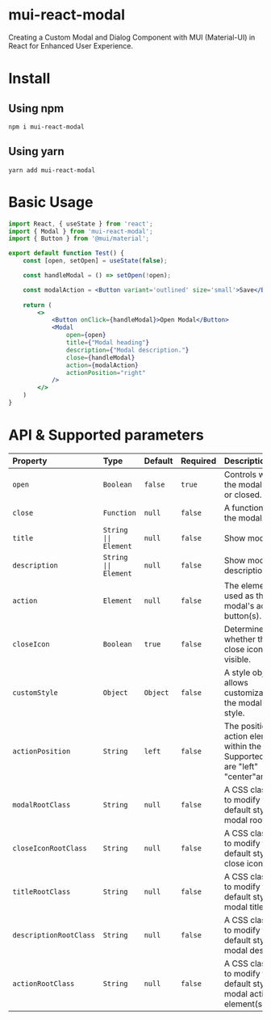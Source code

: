# mui-react-modal
Creating a Custom Modal and Dialog Component with MUI (Material-UI) in React for Enhanced User Experience.

# Install

## Using npm
```
npm i mui-react-modal
``` 

## Using yarn
```
yarn add mui-react-modal
```

# Basic Usage
```jsx
import React, { useState } from 'react';
import { Modal } from 'mui-react-modal';
import { Button } from '@mui/material';

export default function Test() {
    const [open, setOpen] = useState(false);

    const handleModal = () => setOpen(!open);

    const modalAction = <Button variant='outlined' size='small'>Save</Button>
    
    return (
        <>
            <Button onClick={handleModal}>Open Modal</Button>
            <Modal
                open={open}
                title={"Modal heading"}
                description={"Modal description."}
                close={handleModal}
                action={modalAction}
                actionPosition="right"
            />
        </>
    )
}

```

# API & Supported parameters

| Property     | Type           | Default       | Required     | Description                             |
| :---         | :---           | :---          | :---         | :---                                    |
| `open`       | `Boolean`     | `false`    |       `true`   | Controls whether the modal is open or closed.  |
| `close`       | `Function`     | `null`   |     `false`  | A function to close the modal.   |
| `title`       | `String \|\| Element`     | `null`    |    `false`    |  Show modal title.     |
| `description` | `String \|\| Element`     | `null`    |     `false`   |  Show modal description.  |
| `action`       | `Element`     | `null`    |     `false`   |   The element to be used as the modal's action button(s).      |
| `closeIcon`       | `Boolean`     | `true`    |     `false`   |    Determines whether the modal close icon is visible.  |
| `customStyle`       | `Object`     | `Object`    |    `false`   |  A style object that allows customization of the modal's default style.  |
| `actionPosition`  | `String` | `left` | `false` | The position of the action element(s) within the modal. Supported values are "left" "center"and"right". |
| `modalRootClass`       | `String`     | `null`  | `false`  | A CSS class name to modify the default style of the modal root. |
| `closeIconRootClass`       | `String`     | `null`    |     `false`   | A CSS class name to modify the default style of the close icon. |
| `titleRootClass`       | `String`     | `null`    |     `false`   | A CSS class name to modify the default style of the modal title. |
| `descriptionRootClass`       | `String`     | `null`    |     `false`  | A CSS class name to modify the default style of the modal description. |
| `actionRootClass`       | `String`     | `null`    |    `false`   | A CSS class name to modify the default style of the modal action element(s). |

